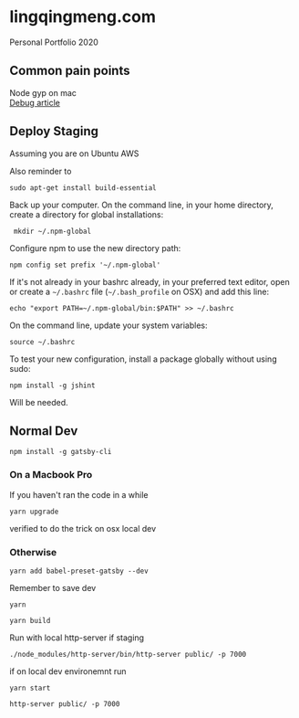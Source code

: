 # lingqingmeng.com

Personal Portfolio 2020

## Common pain points

Node gyp on mac  
[Debug article](https://codeforgeek.com/make-failed-with-exit-code-2/)

## Deploy Staging

Assuming you are on Ubuntu AWS

Also reminder to

```
sudo apt-get install build-essential
```

Back up your computer.
On the command line, in your home directory, create a directory for global installations:

```
 mkdir ~/.npm-global
```

Configure npm to use the new directory path:

```
npm config set prefix '~/.npm-global'
```

If it's not already in your bashrc already, in your preferred text editor, open or create a `~/.bashrc` file (`~/.bash_profile` on OSX) and add this line:

```
echo "export PATH=~/.npm-global/bin:$PATH" >> ~/.bashrc
```

On the command line, update your system variables:

```
source ~/.bashrc
```

To test your new configuration, install a package globally without using sudo:

```
npm install -g jshint
```

Will be needed.

## Normal Dev

```
npm install -g gatsby-cli
```

### On a Macbook Pro

If you haven't ran the code in a while

`yarn upgrade`

verified to do the trick on osx local dev

### Otherwise

```
yarn add babel-preset-gatsby --dev
```

Remember to save dev

```
yarn
```

```
yarn build
```

Run with local http-server if staging

```
./node_modules/http-server/bin/http-server public/ -p 7000
```

if on local dev environemnt run

```
yarn start
```

```
http-server public/ -p 7000
```

